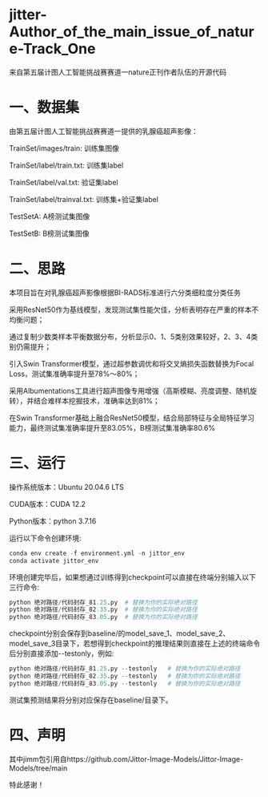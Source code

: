 # jitter-Author_of_the_main_issue_of_nature-Track_One
来自第五届计图人工智能挑战赛赛道一nature正刊作者队伍的开源代码
# 一、数据集
由第五届计图人工智能挑战赛赛道一提供的乳腺癌超声影像：

TrainSet/images/train: 训练集图像

TrainSet/label/train.txt: 训练集label

TrainSet/label/val.txt: 验证集label

TrainSet/label/trainval.txt: 训练集+验证集label

TestSetA: A榜测试集图像

TestSetB: B榜测试集图像
# 二、思路
本项目旨在对乳腺癌超声影像根据BI-RADS标准进行六分类细粒度分类任务

采用ResNet50作为基线模型，发现测试集性能欠佳，分析表明存在严重的样本不均衡问题；

通过复制少数类样本平衡数据分布，分析显示0、1、5类别效果较好，2、3、4类别仍需提升；

引入Swin Transformer模型，通过超参数调优和将交叉熵损失函数替换为Focal Loss，测试集准确率提升至78%～80%；

采用Albumentations工具进行超声图像专用增强（高斯模糊、亮度调整、随机旋转），并结合难样本挖掘技术，准确率达到81%；

在Swin Transformer基础上融合ResNet50模型，结合局部特征与全局特征学习能力，最终测试集准确率提升至83.05%，B榜测试集准确率80.6%
# 三、运行
操作系统版本：Ubuntu 20.04.6 LTS

CUDA版本：CUDA 12.2

Python版本：python 3.7.16

运行以下命令创建环境:
```python
conda env create -f environment.yml -n jittor_env
conda activate jittor_env
```
环境创建完毕后，如果想通过训练得到checkpoint可以直接在终端分别输入以下三行命令:
```python
python 绝对路径/代码封存_81.25.py  # 替换为你的实际绝对路径
python 绝对路径/代码封存_82.35.py  # 替换为你的实际绝对路径
python 绝对路径/代码封存_83.05.py  # 替换为你的实际绝对路径
```
checkpoint分别会保存到baseline/的model_save_1、model_save_2、model_save_3目录下，若想得到checkpoint的推理结果则直接在上述的终端命令后分别直接添加--testonly，例如:
```python
python 绝对路径/代码封存_81.25.py --testonly   # 替换为你的实际绝对路径
python 绝对路径/代码封存_82.35.py --testonly   # 替换为你的实际绝对路径
python 绝对路径/代码封存_83.05.py --testonly   # 替换为你的实际绝对路径
```
测试集预测结果将分别对应保存在baseline/目录下。
# 四、声明
其中jimm包引用自https://github.com/Jittor-Image-Models/Jittor-Image-Models/tree/main

特此感谢！


